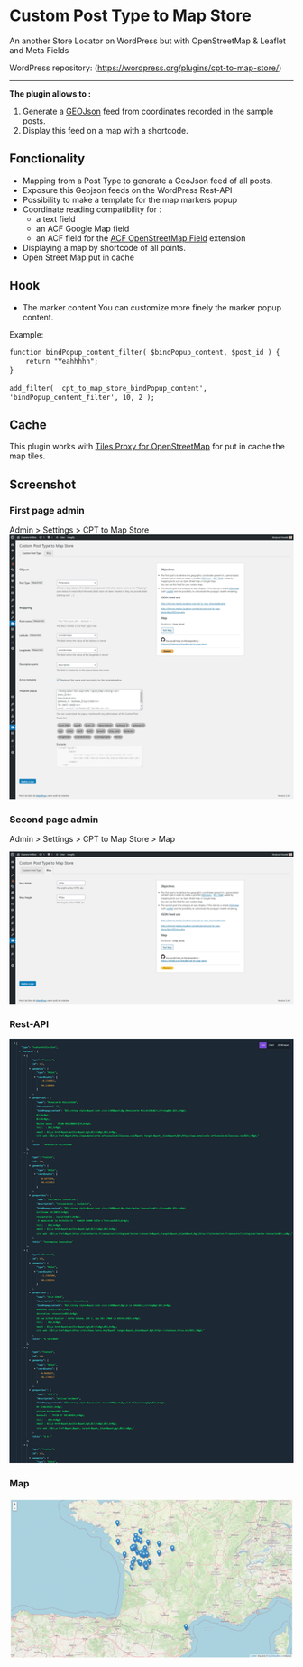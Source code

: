 # Custom Post Type to Map Store
An another Store Locator on WordPress but with OpenStreetMap &amp; Leaflet and Meta Fields

WordPress repository: (https://wordpress.org/plugins/cpt-to-map-store/)

-----------------------

**The plugin allows to :**

1. Generate a [GEOJson](https://en.wikipedia.org/wiki/GeoJSON) feed from coordinates recorded in the sample posts.
2. Display this feed on a map with a shortcode.

## Fonctionality

- Mapping from a Post Type to generate a GeoJson feed of all posts.
- Exposure this Geojson feeds on the WordPress Rest-API
- Possibility to make a template for the map markers popup
- Coordinate reading compatibility for :
    - a text field
    - an ACF Google Map field
    - an ACF field for the [ACF OpenStreetMap Field](https://wordpress.org/plugins/acf-openstreetmap-field/) extension
- Displaying a map by shortcode of all points.
- Open Street Map put in cache

## Hook

* The marker content
You can customize more finely the marker popup content.

Example:
```
function bindPopup_content_filter( $bindPopup_content, $post_id ) {
	return "Yeahhhhh";
}

add_filter( 'cpt_to_map_store_bindPopup_content', 'bindPopup_content_filter', 10, 2 );
```

## Cache
This plugin works with [Tiles Proxy for OpenStreetMap](https://wordpress.org/plugins/osm-tiles-proxy/) for put in cache the map tiles.

## Screenshot

### First page admin
Admin > Settings > CPT to Map Store
![Screenshot admin 1](https://raw.githubusercontent.com/lriaudel/cpt-to-map-store/master/.wordpress.org/screenshot-1.png "Screeshot admin 1")

### Second page admin

Admin > Settings > CPT to Map Store > Map

![Screenshot admin 2](https://raw.githubusercontent.com/lriaudel/cpt-to-map-store/master/.wordpress.org/screenshot-2.png "Screeshot admin 2")

### Rest-API
![GeoJson](https://raw.githubusercontent.com/lriaudel/cpt-to-map-store/master/.wordpress.org/screenshot-3.png "GeoJson")

### Map
![Map](https://raw.githubusercontent.com/lriaudel/cpt-to-map-store/master/.wordpress.org/screenshot-4.png "Map")